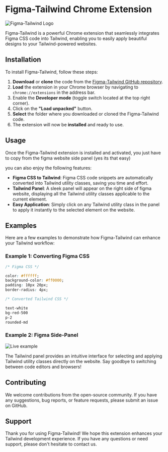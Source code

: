 
# Figma-Tailwind Chrome Extension

![Figma-Tailwind Logo](https://github.com/suman-majhi/figma-tailwind/assets/figma-tailwind-logo.png)

Figma-Tailwind is a powerful Chrome extension that seamlessly integrates Figma CSS code into Tailwind, enabling you to easily apply beautiful designs to your Tailwind-powered websites.

## Installation

To install Figma-Tailwind, follow these steps:

1. **Download** or **clone** the code from the [Figma-Tailwind GitHub repository](https://github.com/suman-majhi/figma-tailwind).
2. **Load** the extension in your Chrome browser by navigating to `chrome://extensions` in the address bar.
3. Enable the **Developer mode** (toggle switch located at the top right corner).
4. Click on the **"Load unpacked"** button.
5. **Select** the folder where you downloaded or cloned the Figma-Tailwind code.
6. The extension will now be **installed** and ready to use.

## Usage

Once the Figma-Tailwind extension is installed and activated, you just have to copy from the figma website side panel (yes its that easy)

you can also enjoy the following features:

- **Figma CSS to Tailwind**: Figma CSS code snippets are automatically converted into Tailwind utility classes, saving you time and effort.
- **Tailwind Panel**: A sleek panel will appear on the right side of figma website, displaying all the Tailwind utility classes applicable to the current element.
- **Easy Application**: Simply click on any Tailwind utility class in the panel to apply it instantly to the selected element on the website.

## Examples

Here are a few examples to demonstrate how Figma-Tailwind can enhance your Tailwind workflow:

### Example 1: Converting Figma CSS

```css
/* Figma CSS */

color: #ffffff;
background-color: #ff0000;
padding: 10px 20px;
border-radius: 4px;

/* Converted Tailwind CSS */

text-white 
bg-red-500 
p-2 
rounded-md

```

### Example 2: Figma Side-Panel

![Live example](https://github.com/suman-majhi/figma-tailwind/assets/example-2.png)

The Tailwind panel provides an intuitive interface for selecting and applying Tailwind utility classes directly on the website. Say goodbye to switching between code editors and browsers!

## Contributing
We welcome contributions from the open-source community. If you have any suggestions, bug reports, or feature requests, please submit an issue on GitHub.


## Support
Thank you for using Figma-Tailwind! We hope this extension enhances your Tailwind development experience. If you have any questions or need support, please don't hesitate to contact us.
